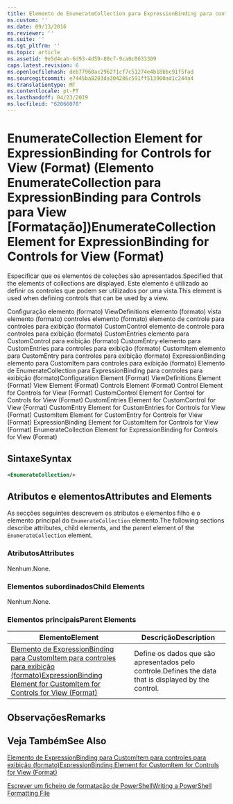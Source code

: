 ```yaml
---
title: Elemento de EnumerateCollection para ExpressionBinding para controles para exibição (formato) | Documentos da Microsoft
ms.custom: ''
ms.date: 09/13/2016
ms.reviewer: ''
ms.suite: ''
ms.tgt_pltfrm: ''
ms.topic: article
ms.assetid: 9e5d4cab-6d93-4d59-80cf-9ca0c0633309
caps.latest.revision: 6
ms.openlocfilehash: deb77960ac2962f1cf7c51274e4b18bbc91f5fad
ms.sourcegitcommit: e7445ba8203da304286c591ff513900ad1c244a4
ms.translationtype: MT
ms.contentlocale: pt-PT
ms.lasthandoff: 04/23/2019
ms.locfileid: "62066078"
---
```

# <a name="enumeratecollection-element-for-expressionbinding-for-controls-for-view-format"></a><span data-ttu-id="06ed1-102">EnumerateCollection Element for ExpressionBinding for Controls for View (Format) (Elemento EnumerateCollection para ExpressionBinding para Controls para View [Formatação])</span><span class="sxs-lookup"><span data-stu-id="06ed1-102">EnumerateCollection Element for ExpressionBinding for Controls for View (Format)</span></span>

<span data-ttu-id="06ed1-103">Especificar que os elementos de coleções são apresentados.</span><span class="sxs-lookup"><span data-stu-id="06ed1-103">Specified that the elements of collections are displayed.</span></span> <span data-ttu-id="06ed1-104">Este elemento é utilizado ao definir os controles que podem ser utilizados por uma vista.</span><span class="sxs-lookup"><span data-stu-id="06ed1-104">This element is used when defining controls that can be used by a view.</span></span>

<span data-ttu-id="06ed1-105">Configuração elemento (formato) ViewDefinitions elemento (formato) vista elemento (formato) controles elemento (formato) elemento de controle para controles para exibição (formato) CustomControl elemento de controle para controles para exibição (formato) CustomEntries elemento para CustomControl para exibição (formato) CustomEntry elemento para CustomEntries para controles para exibição (formato) CustomItem elemento para CustomEntry para controles para exibição (formato) ExpressionBinding elemento para CustomItem para controles para exibição (formato) Elemento de EnumerateCollection para ExpressionBinding para controles para exibição (formato)</span><span class="sxs-lookup"><span data-stu-id="06ed1-105">Configuration Element (Format) ViewDefinitions Element (Format) View Element (Format) Controls Element (Format) Control Element for Controls for View (Format) CustomControl Element for Control for Controls for View (Format) CustomEntries Element for CustomControl for View (Format) CustomEntry Element for CustomEntries for Controls for View (Format) CustomItem Element for CustomEntry for Controls for View (Format) ExpressionBinding Element for CustomItem for Controls for View (Format) EnumerateCollection Element for ExpressionBinding for Controls for View (Format)</span></span>

## <a name="syntax"></a><span data-ttu-id="06ed1-106">Sintaxe</span><span class="sxs-lookup"><span data-stu-id="06ed1-106">Syntax</span></span>

```xml
<EnumerateCollection/>
```

## <a name="attributes-and-elements"></a><span data-ttu-id="06ed1-107">Atributos e elementos</span><span class="sxs-lookup"><span data-stu-id="06ed1-107">Attributes and Elements</span></span>

<span data-ttu-id="06ed1-108">As secções seguintes descrevem os atributos e elementos filho e o elemento principal do `EnumerateCollection` elemento.</span><span class="sxs-lookup"><span data-stu-id="06ed1-108">The following sections describe attributes, child elements, and the parent element of the `EnumerateCollection` element.</span></span>

### <a name="attributes"></a><span data-ttu-id="06ed1-109">Atributos</span><span class="sxs-lookup"><span data-stu-id="06ed1-109">Attributes</span></span>

<span data-ttu-id="06ed1-110">Nenhum.</span><span class="sxs-lookup"><span data-stu-id="06ed1-110">None.</span></span>

### <a name="child-elements"></a><span data-ttu-id="06ed1-111">Elementos subordinados</span><span class="sxs-lookup"><span data-stu-id="06ed1-111">Child Elements</span></span>

<span data-ttu-id="06ed1-112">Nenhum.</span><span class="sxs-lookup"><span data-stu-id="06ed1-112">None.</span></span>

### <a name="parent-elements"></a><span data-ttu-id="06ed1-113">Elementos principais</span><span class="sxs-lookup"><span data-stu-id="06ed1-113">Parent Elements</span></span>

|<span data-ttu-id="06ed1-114">Elemento</span><span class="sxs-lookup"><span data-stu-id="06ed1-114">Element</span></span>|<span data-ttu-id="06ed1-115">Descrição</span><span class="sxs-lookup"><span data-stu-id="06ed1-115">Description</span></span>|
|-------------|-----------------|
|[<span data-ttu-id="06ed1-116">Elemento de ExpressionBinding para CustomItem para controles para exibição (formato)</span><span class="sxs-lookup"><span data-stu-id="06ed1-116">ExpressionBinding Element for CustomItem for Controls for View (Format)</span></span>](./expressionbinding-element-for-customitem-for-controls-for-view-format.md)|<span data-ttu-id="06ed1-117">Define os dados que são apresentados pelo controle.</span><span class="sxs-lookup"><span data-stu-id="06ed1-117">Defines the data that is displayed by the control.</span></span>|

## <a name="remarks"></a><span data-ttu-id="06ed1-118">Observações</span><span class="sxs-lookup"><span data-stu-id="06ed1-118">Remarks</span></span>

## <a name="see-also"></a><span data-ttu-id="06ed1-119">Veja Também</span><span class="sxs-lookup"><span data-stu-id="06ed1-119">See Also</span></span>

[<span data-ttu-id="06ed1-120">Elemento de ExpressionBinding para CustomItem para controles para exibição (formato)</span><span class="sxs-lookup"><span data-stu-id="06ed1-120">ExpressionBinding Element for CustomItem for Controls for View (Format)</span></span>](./expressionbinding-element-for-customitem-for-controls-for-view-format.md)

[<span data-ttu-id="06ed1-121">Escrever um ficheiro de formatação de PowerShell</span><span class="sxs-lookup"><span data-stu-id="06ed1-121">Writing a PowerShell Formatting File</span></span>](./writing-a-powershell-formatting-file.md)
